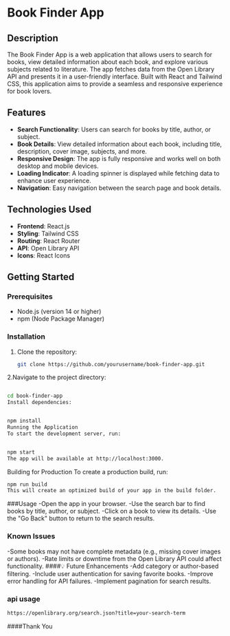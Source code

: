 # Book Finder App

## Description

The Book Finder App is a web application that allows users to search for books, view detailed information about each book, and explore various subjects related to literature. The app fetches data from the Open Library API and presents it in a user-friendly interface. Built with React and Tailwind CSS, this application aims to provide a seamless and responsive experience for book lovers.

## Features

- **Search Functionality**: Users can search for books by title, author, or subject.
- **Book Details**: View detailed information about each book, including title, description, cover image, subjects, and more.
- **Responsive Design**: The app is fully responsive and works well on both desktop and mobile devices.
- **Loading Indicator**: A loading spinner is displayed while fetching data to enhance user experience.
- **Navigation**: Easy navigation between the search page and book details.

## Technologies Used

- **Frontend**: React.js
- **Styling**: Tailwind CSS
- **Routing**: React Router
- **API**: Open Library API
- **Icons**: React Icons

## Getting Started

### Prerequisites

- Node.js (version 14 or higher)
- npm (Node Package Manager)

### Installation

1. Clone the repository:
   ```bash
   git clone https://github.com/yourusername/book-finder-app.git


2.Navigate to the project directory:

```bash

cd book-finder-app
Install dependencies:
```
```bash

npm install
Running the Application
To start the development server, run:
```
```bash

npm start
The app will be available at http://localhost:3000.
```
Building for Production
To create a production build, run:

```bash
npm run build
This will create an optimized build of your app in the build folder.
```
###Usage
-Open the app in your browser.
-Use the search bar to find books by title, author, or subject.
-Click on a book to view its details.
-Use the "Go Back" button to return to the search results.

### Known Issues
-Some books may not have complete metadata (e.g., missing cover images or authors).
-Rate limits or downtime from the Open Library API could affect functionality.
####💡 Future Enhancements
-Add category or author-based filtering.
-Include user authentication for saving favorite books.
-Improve error handling for API failures.
-Implement pagination for search results.

### api usage
```bash
https://openlibrary.org/search.json?title=your-search-term
```
####Thank You
